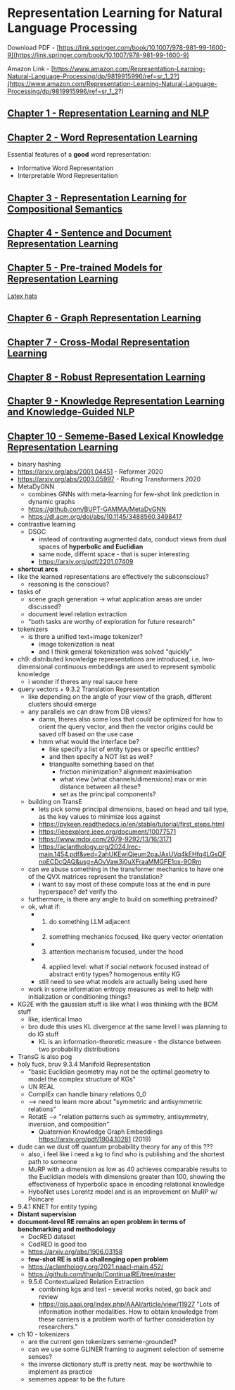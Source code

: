 # Representation Learning for Natural Language Processing

Download PDF - [https://link.springer.com/book/10.1007/978-981-99-1600-9](https://link.springer.com/book/10.1007/978-981-99-1600-9)

Amazon Link - [https://www.amazon.com/Representation-Learning-Natural-Language-Processing/dp/9819915996/ref=sr_1_2?](https://www.amazon.com/Representation-Learning-Natural-Language-Processing/dp/9819915996/ref=sr_1_2?)

## [Chapter 1 - Representation Learning and NLP](./CHAPTER_1.md)

## [Chapter 2 - Word Representation Learning](./CHAPTER_2.md)

Essential features of a **good** word representation:

- Informative Word Representation
- Interpretable Word Representation

## [Chapter 3 - Representation Learning for Compositional Semantics](./CHAPTER_3.md)

## [Chapter 4 - Sentence and Document Representation Learning](./CHAPTER_4.md)

## [Chapter 5 - Pre-trained Models for Representation Learning](./CHAPTER_5.md)

[Latex hats](https://tex.stackexchange.com/questions/66537/making-hats-and-other-accents-bold)

## [Chapter 6 - Graph Representation Learning](./CHAPTER_6.md)

## [Chapter 7 - Cross-Modal Representation Learning](./CHAPTER_7.md)

## [Chapter 8 - Robust Representation Learning](./CHAPTER_8.md)

## [Chapter 9 - Knowledge Representation Learning and Knowledge-Guided NLP](./CHAPTER_9.md)

## [Chapter 10 - Sememe-Based Lexical Knowledge Representation Learning](./CHAPTER_10.md)

- binary hashing
- https://arxiv.org/abs/2001.04451 - Reformer 2020
- https://arxiv.org/abs/2003.05997 - Routing Transformers 2020
- MetaDyGNN
  - combines GNNs with meta-learning for few-shot link prediction in dynamic graphs
  - https://github.com/BUPT-GAMMA/MetaDyGNN
  - https://dl.acm.org/doi/abs/10.1145/3488560.3498417
- contrastive learning
  - DSGC
    - instead of contrasting augmented data, conduct views from dual spaces of **hyperbolic and Euclidian**
    - same node, differnt space - that is super interesting
    - https://arxiv.org/pdf/2201.07409
- **shortcut arcs**
- like the learned representations are effectively the subconscious?
  - reasoning is the conscious?
- tasks of
  - scene graph generation -> what application areas are under discussed?
  - document level relation extraction
  - "both tasks are worthy of exploration for future research"
- tokenizers
  - is there a unified text+image tokenizer?
    - image tokenization is neat
    - and I think general tokenization was solved "quickly"
- ch9: distributed knowledge representations are introduced, i.e. lwo-dimensional continuous embeddings are used to represent symbolic knowledge
  - i wonder if theres any real sauce here
- query vectors + 9.3.2 Translation Representation
  - like depending on the angle of your view of the graph, different clusters should emerge
  - any parallels we can draw from DB views?
    - damn, theres also some loss that could be optimized for how to orient the query vector, and then the vector origins could be saved off based on the use case
    - hmm what would the interface be?
      - like specify a list of entity types or specific entities?
      - and then specify a NOT list as well?
      - triangualte something based on that
        - friction minimization? alignment maximixation
        - what view (what channels/dimensions) max or min distance between all these?
        - set as the principal components?
  - building on TransE
    - lets pick some principal dimensions, based on head and tail type, as the key values to minimize loss against
    - https://pykeen.readthedocs.io/en/stable/tutorial/first_steps.html
    - https://ieeexplore.ieee.org/document/10077571
    - https://www.mdpi.com/2079-9292/13/16/3171
    - https://aclanthology.org/2024.lrec-main.1454.pdf&ved=2ahUKEwiQjeum2paJAxUVq4kEHfq4LGsQFnoECDcQAQ&usg=AOvVaw3j0uXFraaMMGFE1ox-9ORm
  - can we abuse something in the transformer mechanics to have one of the QVX matrices represent the translation?
    - i want to say most of these compute loss at the end in pure hyperspace? def verify tho
  - furthermore, is there any angle to build on something pretrained?
  - ok, what if:
    - 1. do something LLM adjacent
    - 2. something mechanics focused, like query vector orientation
    - 3. attention mechanism focused, under the hood
    - 4. applied level: what if social network focused instead of abstract entity types? homogenous entity KG
    - still need to see what models are actually being used here
  - work in some information entropy measures as well to help with initialization or conditioning things?
- KG2E with the gaussian stuff is like what I was thinking with the BCM stuff
  - like, identical lmao
  - bro dude this uses KL divergence at the same level I was planning to do IG stuff
    - KL is an information-theoretic measure - the distance between two probability distributions
- TransG is also pog
- holy fuck, bruv 9.3.4 Manifold Representation
  - "basic Euclidian geometry may not be the optimal geometry to model the complex structure of KGs"
  - UN REAL
  - ComplEx can handle binary relations 0_0
  - --> need to learn more about "symmetric and antisymmetric relations"
  - RotatE --> "relation patterns such as symmetry, antisymmetry, inversion, and composition"
    - Quaternion Knowledge Graph Embeddings https://arxiv.org/pdf/1904.10281 (2019)
- dude can we dust off quantum probability theory for any of this ???
  - also, i feel like i need a kg to find who is publishing and the shortest path to someone
  - MuRP with a dimension as low as 40 achieves comparable results to the Euclidian models with dimensions greater than 100, showing the effectiveness of hyperbolic space in encoding relational knowledge
  - HyboNet uses Lorentz model and is an improvement on MuRP w/ Poincare
- 9.4.1 KNET for entity typing
- **Distant supervision**
- **document-level RE remains an open problem in terms of benchmarking and methodology**
  - DocRED dataset
  - CodRED is good too
  - https://arxiv.org/abs/1906.03158
  - **few-shot RE is still a challenging open problem**
  - https://aclanthology.org/2021.naacl-main.452/
  - https://github.com/thunlp/ContinualRE/tree/master
  - 9.5.6 Contextualized Relation Extraction
    - combining kgs and text - several works noted, go back and review
    - https://ojs.aaai.org/index.php/AAAI/article/view/11927
  "Lots of information inother modalities. How to obtain knowledge from these carriers is a problem worth of further consideration by researchers."
- ch 10 - tokenizers
  - are the current gen tokenizers sememe-grounded?
  - can we use some GLINER framing to augment selection of sememe senses?
  - the inverse dictionary stuff is pretty neat. may be worthwhile to implement as practice
  - sememes appear to be the future
